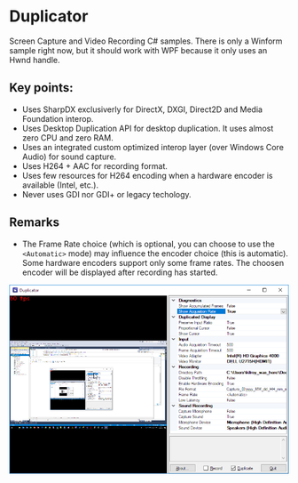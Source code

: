 # Duplicator
Screen Capture and Video Recording C# samples. There is only a Winform sample right now, but it should work with WPF because it only uses an Hwnd handle.

## Key points:

* Uses SharpDX exclusiverly for DirectX, DXGI, Direct2D and Media Foundation interop.
* Uses Desktop Duplication API for desktop duplication. It uses almost zero CPU and zero RAM.
* Uses an integrated custom optimized interop layer (over Windows Core Audio) for sound capture.
* Uses H264 + AAC for recording format.
* Uses few resources for H264 encoding when a hardware encoder is available (Intel, etc.).
* Never uses GDI nor GDI+ or legacy techology.

## Remarks

* The Frame Rate choice (which is optional, you can choose to use the `<Automatic>` mode) may influence the encoder choice (this is automatic). Some hardware encoders support only some frame rates. The choosen encoder will be displayed after recording has started.

![WinDuplicator.png](Duplicator/Doc/WinDuplicator.png?raw=true)
